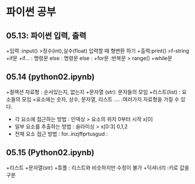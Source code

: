# 파이썬 공부 
## 05.13: 파이썬 입력, 출력
+입력 :input() >정수(int),실수(float) 입력할 때 형변환 하기
+출력:print() >f-string
+if문
 +if... : 명령문 else : 명령문 else :
+for문 :반복문 > range()
+while문

## 05.14 (python02.ipynb)

+컬렉션 자료형 : 순서있는지, 없는지 
+문자열 (str): 문자들의 모임
+리스트(list) : 요소들의 모임
 +요소에는 숫자, 상수, 문자열, 리스트 .... :여러가지 자료형을 가질 수 있다.
+ 각 요소에 접근하는 방법 : 인덱싱 > 요소의 위치 0부터 시작 x[0]
+ 일부 요소를 추출하는 방법 : 슬라이싱 > x[0:3] 0,1,2
+ 전체 요소 접근 방법 : for..inzjffprtusgud :

## 05.15 (Python02.ipynb)
+리스트
 +문자열(str)
+튜플 : 리스트와 비슷하지만 수정이 불가
+딕셔너리 :키로 값을 구분
<!--
**first24722/first24722** is a ✨ _special_ ✨ repository because its `README.md` (this file) appears on your GitHub profile.

Here are some ideas to get you started:

- 🔭 I’m currently working on ...
- 🌱 I’m currently learning ...
- 👯 I’m looking to collaborate on ...
- 🤔 I’m looking for help with ...
- 💬 Ask me about ...
- 📫 How to reach me: ...
- 😄 Pronouns: ...
- ⚡ Fun fact: ...
-->
